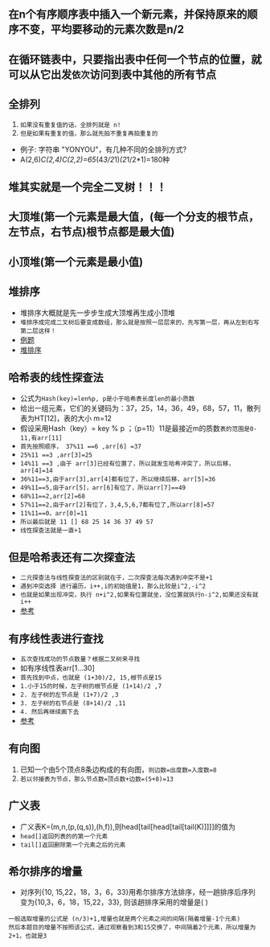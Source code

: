 ## 在n个有序顺序表中插入一个新元素，并保持原来的顺序不变，平均要移动的元素次数是n/2

## 在循环链表中，只要指出表中任何一个节点的位置，就可以从它出发`依次`访问到表中其他的所有节点

## 全排列
1. `如果没有重复值的话，全排列就是 n!`
2. `但是如果有重复的值，那么就先拍不重复再拍重复的`
* 例子: 字符串 "YONYOU"，有几种不同的全排列方式?
* A(2,6)*C(2,4)*C(2,2)=6*5*(4*3/2*1)*(2*1/2*1)=180种

## 堆其实就是一个完全二叉树！！！
## 大顶堆(第一个元素是最大值，(每一个分支的根节点，左节点，右节点)根节点都是最大值)
## 小顶堆(第一个元素是最小值)
## 堆排序
* 堆排序大概就是先一步步生成大顶堆再生成小顶堆
* `堆排序成完成二叉树后要变成数组，那么就是按照一层层来的，先写第一层，再从左到右写第二层这样！`
* [例题](https://www.nowcoder.com/questionTerminal/6bcda62a3b2146c7bddee626c78207fd)
* [堆排序](https://blog.csdn.net/u013384984/article/details/79496052)

## 哈希表的线性探查法
* 公式为`Hash(key)=len%p, p是小于哈希表长度len的最小质数`
* 给出一组元素，它们的关键码为：37，25，14，36，49，68，57，11，散列表为HT[12]，表的大小 m=12 
* 假设采用Hash（key）= key % p ；（p=11）11是最接近m的质数`表的范围是0-11,有arr[11]`
* `首先按照顺序， 37%11 ==6 ,arr[6] =37`
* `25%11 ==3 ,arr[3]=25`
* `14%11 ==3 ,由于 arr[3]已经有位置了，所以就发生哈希冲突了，所以后移，arr[4]=14`
* `36%11==3,由于arr[3],arr[4]都有位了，所以继续后移，arr[5]=36`
* `49%11==5,由于arr[5]，arr[6]有位了，所以arr[7]==49`
* `68%11==2,arr[2]=68`
* `57%11==2,由于arr[2]有位了，3,4,5,6,7都有位了,所以arr[8]=57`
* `11%11==0，arr[0]=11`
* `所以最后就是 11 [] 68 25 14 36 37 49 57 `
* `线性探查法就是一直+1`

## 但是哈希表还有二次探查法
* `二元探查法与线性探查法的区别就在于，二次探查法每次遇到冲突不是+1`
* `遇到冲突选择 进行遍历，i++,i的初始值是1，那么比较是i^2,-i^2`
* `也就是如果出现冲突，执行 n+i^2,如果有位置就坐，没位置就执行n-i^2,如果还没有就i++`
* [参考](https://www.nowcoder.com/test/question/done?tid=31309191&qid=372706#summary)

## 有序线性表进行查找
* `五次查找成功的节点数量？根据二叉树来寻找`
* 如有序线性表arr[1...30]
* `首先找到中点，也就是 (1+30)/2, 15,根节点是15`
* `1.小于15的时候，左子树的根节点是 (1+14)/2 ,7`
* `2. 左子树的左节点是 (1+7)/2 ,3`
* `3. 左子树的右节点是 (8+14)/2 ,11`
* `4. 然后再继续画下去`
* [参考](https://www.nowcoder.com/test/question/done?tid=31253144&qid=372728#summary)

## 有向图
1. 已知一个由5个顶点8条边构成的有向图，`则边数=出度数=入度数=8`
2. `若以邻接表为节点，那么节点数=顶点数+边数=(5+8)=13`

## 广义表
* 广义表K=(m,n,(p,(q,s)),(h,f)),则head[tail[head[tail[tail(K)]]]]的值为
* `head[]返回列表的的第一个元素`
* `tail[]返回删除第一个元素之后的元素`

## 希尔排序的增量
* 对序列{10, 15,22，18，3，6，33}用希尔排序方法排序，经一趟排序后序列变为{10,3，6，18，15,22，33}, 则该趟排序采用的增量是( )
```
一般选取增量的公式是 (n/3)+1,增量也就是两个元素之间的间隔(隔着增量-1个元素)
然后本题目的增量不按照该公式，通过观察看到3和15交换了，中间隔着2个元素，所以增量为2+1，也就是3
```
